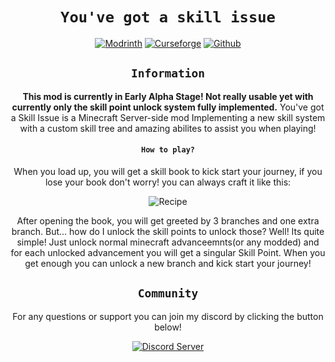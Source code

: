 <div align="center">
  
# `You've got a skill issue`

[![Modrinth](https://cdn.jsdelivr.net/npm/@intergrav/devins-badges@2/assets/cozy/available/modrinth_64h.png)](https://modrinth.com/mod/ygasi/versions)
[![Curseforge](https://cdn.jsdelivr.net/npm/@intergrav/devins-badges@2/assets/cozy/available/curseforge_64h.png)](https://www.curseforge.com/minecraft/mc-mods/ygasi)
[![Github](https://cdn.jsdelivr.net/npm/@intergrav/devins-badges@2/assets/cozy/available/github_64h.png)](https://github.com/MayaqqDev/youve-got-a-skill-issue/)
## `Information`

**This mod is currently in Early Alpha Stage! Not really usable yet with currently only the skill point unlock system fully implemented.**
You've got a Skill Issue is a Minecraft Server-side mod Implementing a new skill system with a custom skill tree and amazing abilites to assist you when playing!

#### `How to play?`

When you load up, you will get a skill book to kick start your journey, if you lose your book don't worry! you can always craft it like this:

![Recipe](https://raw.githubusercontent.com/MayaqqDev/ygasi/1.19.3/skill_book_recipe.png)

After opening the book, you will get greeted by 3 branches and one extra branch. But... how do I unlock the skill points to unlock those? Well! Its quite simple! Just unlock normal minecraft advanceemnts(or any modded) and for each unlocked advancement you will get a singular Skill Point. When you get enough you can unlock a new branch and kick start your journey!

## `Community`

For any questions or support you can join my discord by clicking the button below!

[![Discord Server](https://cdn.jsdelivr.net/npm/@intergrav/devins-badges@2/assets/cozy/social/discord-singular_64h.png)](https://discord.gg/w7PpGax9Bq)
</div>
